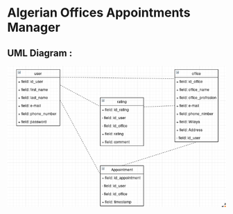 # Algerian Offices Appointments Manager
## UML Diagram : 
![alt text](https://github.com/Charefdz1995/dz-appointment-manager/blob/master/uml.png)
